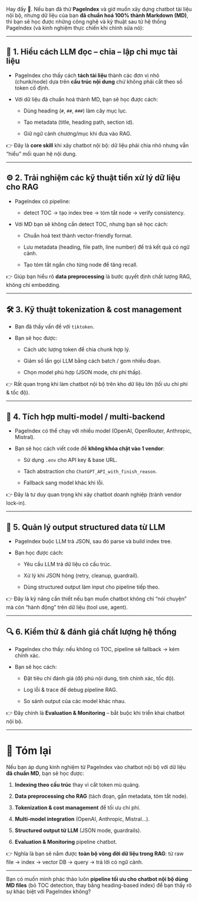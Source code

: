 Hay đấy 🚀. Nếu bạn đã thử **PageIndex** và giờ muốn xây dựng chatbot tài liệu nội bộ, nhưng dữ liệu của bạn **đã chuẩn hoá 100% thành Markdown (MD)**, thì bạn sẽ học được những công nghệ và kỹ thuật sau từ hệ thống PageIndex (và kinh nghiệm thực chiến khi chỉnh sửa nó):

---

## 🧩 1. Hiểu cách **LLM đọc – chia – lập chỉ mục tài liệu**

- PageIndex cho thấy cách **tách tài liệu** thành các đơn vị nhỏ (chunk/node) dựa trên **cấu trúc nội dung** chứ không phải cắt theo số token cố định.

- Với dữ liệu đã chuẩn hoá thành MD, bạn sẽ học được cách:
  
  - Dùng heading (`#`, `##`, `###`) làm cây mục lục.
  
  - Tạo metadata (title, heading path, section id).
  
  - Giữ ngữ cảnh chương/mục khi đưa vào RAG.

👉 Đây là **core skill** khi xây chatbot nội bộ: dữ liệu phải chia nhỏ nhưng vẫn “hiểu” mối quan hệ nội dung.

---

## ⚙️ 2. Trải nghiệm các kỹ thuật **tiền xử lý dữ liệu cho RAG**

- PageIndex có pipeline:
  
  - detect TOC → tạo index tree → tóm tắt node → verify consistency.

- Với MD bạn sẽ không cần detect TOC, nhưng bạn sẽ học cách:
  
  - Chuẩn hoá text thành vector-friendly format.
  
  - Lưu metadata (heading, file path, line number) để trả kết quả có ngữ cảnh.
  
  - Tạo tóm tắt ngắn cho từng node để tăng recall.

👉 Giúp bạn hiểu rõ **data preprocessing** là bước quyết định chất lượng RAG, không chỉ embedding.

---

## 🛠️ 3. Kỹ thuật **tokenization & cost management**

- Bạn đã thấy vấn đề với `tiktoken`.

- Bạn sẽ học được:
  
  - Cách ước lượng token để chia chunk hợp lý.
  
  - Giảm số lần gọi LLM bằng cách batch / gom nhiều đoạn.
  
  - Chọn model phù hợp (JSON mode, chi phí thấp).

👉 Rất quan trọng khi làm chatbot nội bộ trên kho dữ liệu lớn (tối ưu chi phí & tốc độ).

---

## 🔌 4. Tích hợp **multi-model / multi-backend**

- PageIndex có thể chạy với nhiều model (OpenAI, OpenRouter, Anthropic, Mistral).

- Bạn sẽ học cách viết code để **không khóa chặt vào 1 vendor**:
  
  - Sử dụng `.env` cho API key & base URL.
  
  - Tách abstraction cho `ChatGPT_API_with_finish_reason`.
  
  - Fallback sang model khác khi lỗi.

👉 Đây là tư duy quan trọng khi xây chatbot doanh nghiệp (tránh vendor lock-in).

---

## 📂 5. Quản lý **output structured data từ LLM**

- PageIndex buộc LLM trả JSON, sau đó parse và build index tree.

- Bạn học được cách:
  
  - Yêu cầu LLM trả dữ liệu có cấu trúc.
  
  - Xử lý khi JSON hỏng (retry, cleanup, guardrail).
  
  - Dùng structured output làm input cho pipeline tiếp theo.

👉 Đây là kỹ năng cần thiết nếu bạn muốn chatbot không chỉ “nói chuyện” mà còn “hành động” trên dữ liệu (tool use, agent).

---

## 🔍 6. Kiểm thử & đánh giá chất lượng hệ thống

- PageIndex cho thấy: nếu không có TOC, pipeline sẽ fallback → kém chính xác.

- Bạn sẽ học cách:
  
  - Đặt tiêu chí đánh giá (độ phủ nội dung, tính chính xác, tốc độ).
  
  - Log lỗi & trace để debug pipeline RAG.
  
  - So sánh output của các model khác nhau.

👉 Đây chính là **Evaluation & Monitoring** – bắt buộc khi triển khai chatbot nội bộ.

---

# 🎯 Tóm lại

Nếu bạn áp dụng kinh nghiệm từ PageIndex vào chatbot nội bộ với dữ liệu **đã chuẩn MD**, bạn sẽ học được:

1. **Indexing theo cấu trúc** thay vì cắt token mù quáng.

2. **Data preprocessing cho RAG** (tách đoạn, gắn metadata, tóm tắt node).

3. **Tokenization & cost management** để tối ưu chi phí.

4. **Multi-model integration** (OpenAI, Anthropic, Mistral…).

5. **Structured output từ LLM** (JSON mode, guardrails).

6. **Evaluation & Monitoring** pipeline chatbot.

👉 Nghĩa là bạn sẽ nắm được **toàn bộ vòng đời dữ liệu trong RAG**: từ raw file → index → vector DB → query → trả lời có ngữ cảnh.

---

Bạn có muốn mình phác thảo luôn **pipeline tối ưu cho chatbot nội bộ dùng MD files** (bỏ TOC detection, thay bằng heading-based index) để bạn thấy rõ sự khác biệt với PageIndex không?
